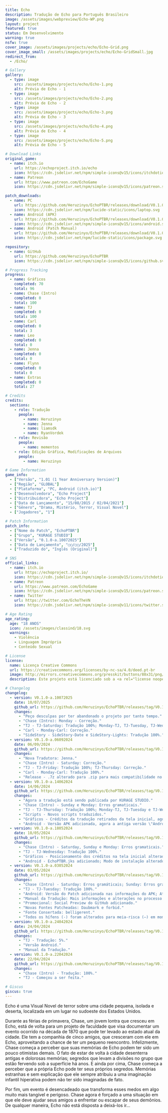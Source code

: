 ```yaml
---
title: Echo
description: Tradução de Echo para Português Brasileiro
image: /assets/images/webpreview/Echo-WP.png
layout: project
featured: true
status: Em Desenvolvimento
warning: true
nsfw: true
cover_image: /assets/images/projects/echo/Echo-Grid.png
cover_image_small: /assets/images/projects/echo/Echo-GridSmall.jpg
redirect_from:
  - /Echo/

# Gallery
gallery:
  - type: image
    src: /assets/images/projects/echo/Echo-1.png
    alt: Prévia de Echo - 1
  - type: image
    src: /assets/images/projects/echo/Echo-2.png
    alt: Prévia de Echo - 2
  - type: image
    src: /assets/images/projects/echo/Echo-3.png
    alt: Prévia de Echo - 3
  - type: image
    src: /assets/images/projects/echo/Echo-4.png
    alt: Prévia de Echo - 4
  - type: image
    src: /assets/images/projects/echo/Echo-5.png
    alt: Prévia de Echo - 5

# Download Links
original_game:
  - name: itch.io
    url: https://echoproject.itch.io/echo
    icon: https://cdn.jsdelivr.net/npm/simple-icons@v15/icons/itchdotio.svg
  - name: Patreon
    url: https://www.patreon.com/EchoGame
    icon: https://cdn.jsdelivr.net/npm/simple-icons@v15/icons/patreon.svg

patch_downloads:
  - name: PC
    url: https://github.com/Heruzinyo/EchoPTBR/releases/download/V0.1.0-a.10072025/EchoPTBR_PC_V0.1.0-a.10072025.zip
    icon: https://cdn.jsdelivr.net/npm/lucide-static/icons/laptop.svg
  - name: Android (APK)
    url: https://github.com/Heruzinyo/EchoPTBR/releases/download/V0.1.0-a.10072025/EchoPTBR_APK_V0.1.0-a.10072025.zip
    icon: https://cdn.jsdelivr.net/npm/simple-icons@v15/icons/android.svg
  - name: Android (Patch Manual)
    url: https://github.com/Heruzinyo/EchoPTBR/releases/download/V0.1.0-a.10072025/EchoPTBR_Android_APKManual_V0.1.0-a.10072025.zip
    icon: https://cdn.jsdelivr.net/npm/lucide-static/icons/package.svg

repository:
  - name: GitHub
    url: https://github.com/Heruzinyo/EchoPTBR
    icon: https://cdn.jsdelivr.net/npm/simple-icons@v15/icons/github.svg

# Progress Tracking
progress:
  - name: Gráficos
    completed: 70
    total: 96
  - name: Chase (Intro)
    completed: 0
    total: 100
  - name: TJ
    completed: 0
    total: 100
  - name: Carl
    completed: 0
    total: 3
  - name: Leo
    completed: 0
    total: 0
  - name: Jenna
    completed: 0
    total: 0
  - name: Flynn
    completed: 0
    total: 0
  - name: Extras
    completed: 0
    total: 27

# Credits
credits:
  sections:
    - role: Tradução
      people:
        - name: Heruzinyo
        - name: Jenna
        - name: liamsdk
        - name: RyanVordek
    - role: Revisão
      people:
        - name: mementos
    - role: Edição Gráfica, Modificações de Arquivos
      people:
        - name: Heruzinyo

# Game Information
game_info:
  - ["Versão", "1.01 (1 Year Anniversary Version)"]
  - ["Região", "GLOBAL"]
  - ["Plataforma", "PC, Android (itch.io)"]
  - ["Desenvolvedora", "Echo Project"]
  - ["Distribuidora", "Echo Project"]
  - ["Data de Lançamento", "15/08/2015 / 02/04/2021"]
  - ["Gênero", "Drama, Mistério, Terror, Visual Novel"]
  - ["Jogadores", "1"]

# Patch Information
patch_info:
  - ["Nome do Patch", "EchoPTBR"]
  - ["Grupo", "KURAGE STUDIO"]
  - ["Versão", "0.1.0-a.10072025"]
  - ["Data de Lançamento", "◯◯/◯◯/2025"]
  - ["Traduzido do", "Inglês (Original)"]

# SNS
official_links:
  - name: itch.io
    url: https://echoproject.itch.io/
    icon: https://cdn.jsdelivr.net/npm/simple-icons@v15/icons/itchdotio.svg
  - name: Patreon
    url: https://www.patreon.com/EchoGame
    icon: https://cdn.jsdelivr.net/npm/simple-icons@v15/icons/patreon.svg
  - name: Twitter
    url: https://twitter.com/EchoTheVN
    icon: https://cdn.jsdelivr.net/npm/simple-icons@v11/icons/twitter.svg

# Age Rating
age_rating:
  age: "18 ANOS"
  icon: /assets/images/classind/18.svg
  warnings:
    - Violência
    - Linguagem Imprópria
    - Conteúdo Sexual

# License
license:
  name: Licença Creative Commons
  url: https://creativecommons.org/licenses/by-nc-sa/4.0/deed.pt-br
  image: http://mirrors.creativecommons.org/presskit/buttons/88x31/png/by-nc-sa.png
  description: Este projeto está licenciado sob a <a rel="license noopener noreferrer" href="https://creativecommons.org/licenses/by-nc-sa/4.0/deed.pt-br" target="_blank">Licença Creative Commons Atribuição-NãoComercial-CompartilhaIgual 4.0 Internacional</a>.

# Changelog
changelog:
  - version: V0.1.0-a.10072025
    date: 10/07/2025
    github_url: https://github.com/Heruzinyo/EchoPTBR/releases/tag/V0.1.0-a.10072025
    changes:
      - "Peço desculpas por ter abandonado o projeto por tanto tempo."
      - "Chase (Intro): Monday - Correção."
      - "TJ - TJ-Saturday: Tradução 100%; Monday-TJ, TJ-Tuesday, TJ-Wednesday e TJ-Thursday: Correção."
      - "Carl - Monday-Carl: Correção."
      - "SideStory - SideStory-Date e SideStory-Lights: Tradução 100%."
  - version: V0.1.0-a.06092024
    date: 06/09/2024
    github_url: https://github.com/Heruzinyo/EchoPTBR/releases/tag/V0.1.0-a.06092024
    changes:
      - "Nova Tradutora: Jenna."
      - "Chase (Intro) - Saturday: Correção."
      - "TJ - TJ-Friday: Tradução 100%; TJ-Thursday: Correção."
      - "Carl - Monday-Carl: Tradução 100%."
      - "Release - .7z alterado para .zip para mais compatibilidade no Android."
  - version: V0.1.0-a.14062024
    date: 14/06/2024
    github_url: https://github.com/Heruzinyo/EchoPTBR/releases/tag/V0.1.0-a.14062024
    changes:
      - "Agora a tradução está sendo publicada por KURAGE STUDIO."
      - "Chase (Intro) - Sunday e Monday: Erros gramaticais."
      - "TJ - TJ-Thursday: Tradução 100%; Monday-TJ, TJ-Tuesday e TJ-Wednesday: Erros gramaticais e correções."
      - "Scripts - Novos scripts traduzidos."
      - "Gráficos - Créditos da tradução retirados da tela inicial, agora ele está na abertura; Música no fim da rota do Leo traduzida."
      - "Android - Versão APK adicionada, agora a antiga versão \"Android\" se chama \"Android_APKManual\". Créditos na chave do APK alterados de \"EchoPTBR\" para \"KURAGE STUDIO\", isso fez com que não seja possível atualizar de uma versão anterior a essa. Isso não irá se repetir."
  - version: V0.1.0-a.18052024
    date: 18/05/2024
    github_url: https://github.com/Heruzinyo/EchoPTBR/releases/tag/V0.1.0-a.18052024
    changes:
      - "Chase (Intro) - Saturday, Sunday e Monday: Erros gramaticais."
      - "TJ - TJ-Wednesday: Tradução 100%."
      - "Gráficos - Posicionamento dos créditos na tela inicial alterado, e mais informações adicionadas nele; Títulos de personagens traduzidos; Predater (Easter Egg) parcialmente traduzido."
      - "Android - EchoPTBR.jks adicionado; Modo de instalação alterado para facilitar."
  - version: V0.1.0-a.03052024
    date: 03/05/2024
    github_url: https://github.com/Heruzinyo/EchoPTBR/releases/tag/V0.1.0-a.03052024
    changes:
      - "Chase (Intro) - Saturday: Erros gramáticais; Sunday: Erros gramáticais, textos não traduzidos; Monday: Textos não traduzidos."
      - "TJ - TJ-Tuesday: Tradução 100%."
      - "Android: Versão do Patch adicionada nas informações do APK; Atualizar de uma versão antiga do Patch agora é possível; Ícone consertado."
      - "Manual da Tradução: Mais informações e alterações no processo de instalação no Android."
      - "Promocional: Social Preview do GitHub adicionado."
      - "Novas Fontes Patcheadas: Daubmark e forbid."
      - "Fonte Consertada: belligerent."
      - "Todos os hífens (-) foram alterados para meia-risca (–) em momentos que o diálogo de um personagem é interrompido ou o personagem hesita ao falar."
  - version: V0.1.0-a.24042024
    date: 24/04/2024
    github_url: https://github.com/Heruzinyo/EchoPTBR/releases/tag/V0.1.0-a.24042024
    changes:
      - "TJ - Tradução: 5%."
      - "Versão Android."
      - "Manual da Tradução."
  - version: V0.1.0-a.22042024
    date: 22/04/2024
    github_url: https://github.com/Heruzinyo/EchoPTBR/releases/tag/V0.1.0-a.22042024
    changes:
      - "Chase (Intro) - Tradução: 100%."
      - "TJ - Começou a ser feita."

# Giscus
giscus: true
---
```


Echo é uma Visual Novel de terror sobre uma cidade pequena, isolada e deserta, localizada em um lugar no sudoeste dos Estados Unidos.

Durante as férias de primavera, Chase, um jovem lontra que cresceu em Echo, está de volta para um projeto de faculdade que visa documentar um evento ocorrido na década de 1870 que pode ter levado ao estado atual da cidade. Ele tem a companhia de cinco amigos, que cresceram com ele em Echo, aproveitando a chance de ter um pequeno reencontro. Infelizmente, Chase começa a perceber que suas memórias de Echo podem ter sido um pouco otimistas demais. O fato de estar de volta à cidade desenterra antigas e dolorosas memórias; segredos que levam a divisões no grupo que estão fervendo sob a superfície há anos. E ainda por cima, Chase começa a perceber que a própria Echo pode ter seus próprios segredos. Memórias estranhas e sem explicação que ele sempre atribuiu a uma imaginação infantil hiperativa podem não ter sido imaginadas de fato.

Por fim, um evento é desencadeado que transforma esses medos em algo muito mais tangível e perigoso. Chase agora é forçado a uma situação em que ele deve ajudar seus amigos a enfrentar ou escapar de seus demônios. De qualquer maneira, Echo não está disposta a deixá-los ir...
